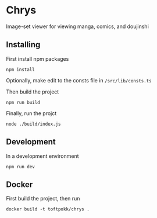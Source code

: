 # Chrys

Image-set viewer for viewing manga, comics, and doujinshi

## Installing

First install npm packages

    npm install

Optionally, make edit to the consts file in `/src/lib/consts.ts`

Then build the project

    npm run build

Finally, run the projct

    node ./build/index.js

## Development

In a development environment

    npm run dev

## Docker

First build the project, then run

    docker build -t toftpokk/chrys .